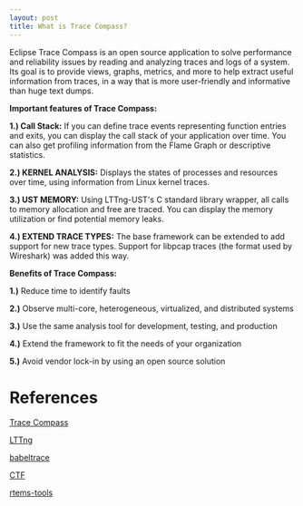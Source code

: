 ```yaml
---
layout: post
title: What is Trace Compass?
---
```


Eclipse Trace Compass is an open source application to solve performance and reliability issues by 
reading and analyzing traces and logs of a system. Its goal is to provide views, graphs, metrics, 
and more to help extract useful information from traces, in a way that is more user-friendly and 
informative than huge text dumps.

**Important features of Trace Compass:**

**1.) Call Stack:** If you can define trace events representing function entries and exits, you can 
display the call stack of your application over time. You can also get profiling information from 
the Flame Graph or descriptive statistics.

**2.) KERNEL ANALYSIS:** Displays the states of processes and resources over time, using 
information from Linux kernel traces.

**3.) UST MEMORY:** Using LTTng-UST's C standard library wrapper, all calls to memory allocation 
and free are traced. You can display the memory utilization or find potential memory leaks.

**4.) EXTEND TRACE TYPES:** The base framework can be extended to add support for new trace types. 
Support for libpcap traces (the format used by Wireshark) was added this way.

**Benefits of Trace Compass:**

**1.)** Reduce time to identify faults

**2.)** Observe multi-core, heterogeneous, virtualized, and distributed systems

**3.)** Use the same analysis tool for development, testing, and production

**4.)** Extend the framework to fit the needs of your organization

**5.)** Avoid vendor lock-in by using an open source solution

# References

[Trace Compass](https://www.eclipse.org/tracecompass/)

[LTTng](https://lttng.org/docs/v2.10/)

[babeltrace](http://diamon.org/babeltrace/)

[CTF](http://diamon.org/ctf/#ctf-in-a-nutshell)

[rtems-tools](https://github.com/rmeena840/rtems-tools/tree/ravindra-rtems)
